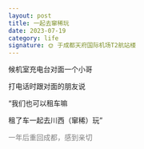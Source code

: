 ```yaml
---
layout: post
title: 一起去窜稀玩
date: 2023-07-19
category: life 
signature: 🌞 于成都天府国际机场T2航站楼
---
```


候机室充电台对面一个小哥

打电话时跟对面的朋友说

“我们也可以租车嘛

  租了车一起去川西（窜稀）玩”

<p style="color: gray">
    一年后重回成都，感到亲切
</p>